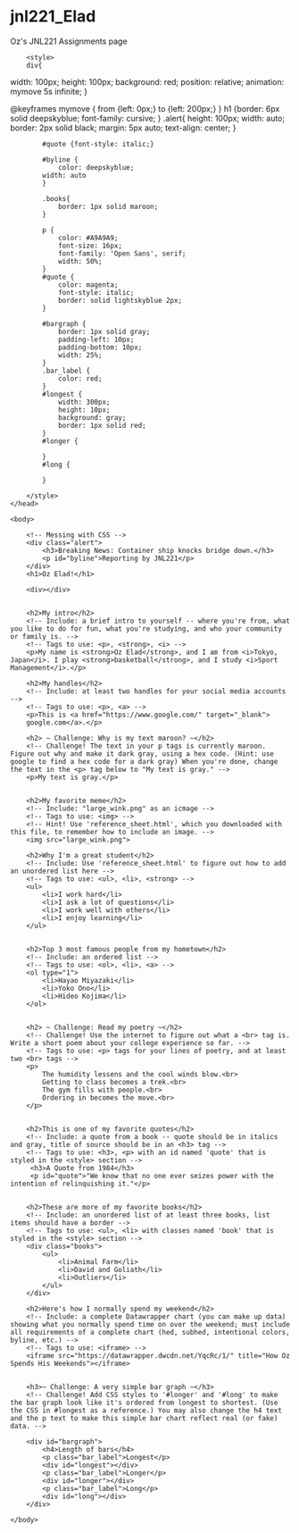 # jnl221_Elad
Oz's JNL221 Assignments page
<!-- Complete this worksheet in HTML and CSS. Instructions are as comments; you may use reference_sheet.html and the internet to jog your memory on HTML tags and CSS. -->

<!DOCTYPE html>
<html>
    <head>
        <meta charset="utf-8">
        <title>Basic HTML</title>
        <link href='https://fonts.googleapis.com/css?family=Open+Sans:300italic,400italic,600italic,400,300,600,700&subset=latin,latin-ext' rel='stylesheet' type='text/css'>
        
        <style>
        div{
  width: 100px;
  height: 100px;
  background: red;
  position: relative;
  animation: mymove 5s infinite;
}

@keyframes mymove {
  from {left: 0px;}
  to {left: 200px;}
}
h1 {border: 6px solid deepskyblue;
    font-family: cursive;
}
            .alert{
                height: 100px;
                width: auto;
                border: 2px solid black;
                margin: 5px auto;
                text-align: center;
            }

            #quote {font-style: italic;}

            #byline {
                color: deepskyblue;
            width: auto
            }
            
            .books{
                border: 1px solid maroon;
            }

            p {
                color: #A9A9A9;
                font-size: 16px;
                font-family: 'Open Sans', serif;
                width: 50%;
            }
            #quote {
                color: magenta;
                font-style: italic;
                border: solid lightskyblue 2px;
            }

            #bargraph {
                border: 1px solid gray;
                padding-left: 10px;
                padding-bottom: 10px;
                width: 25%;
            }
            .bar_label {
                color: red;
            }
            #longest {
                width: 300px;
                height: 10px;
                background: gray;
                border: 1px solid red;
            }
            #longer {
                
            }
            #long {
                
            }

        </style>
    </head>
    
    <body>

        <!-- Messing with CSS -->
        <div class="alert">
            <h3>Breaking News: Container ship knocks bridge down.</h3>
            <p id="byline">Reporting by JNL221</p>
        </div>
        <h1>Oz Elad!</h1>
        
        <div></div>
        
        
        <h2>My intro</h2>
        <!-- Include: a brief intro to yourself -- where you're from, what you like to do for fun, what you're studying, and who your community or family is. -->
        <!-- Tags to use: <p>, <strong>, <i> -->
        <p>My name is <strong>Oz Elad</strong>, and I am from <i>Tokyo, Japan</i>. I play <strong>basketball</strong>, and I study <i>Sport Management</i>.</p>

        <h2>My handles</h2>
        <!-- Include: at least two handles for your social media accounts -->
        <!-- Tags to use: <p>, <a> -->
        <p>This is <a href="https://www.google.com/" target="_blank">
        google.com</a>.</p>
    
        <h2> ~ Challenge: Why is my text maroon? ~</h2>
        <!-- Challenge! The text in your p tags is currently maroon. Figure out why and make it dark gray, using a hex code. (Hint: use google to find a hex code for a dark gray) When you're done, change the text in the <p> tag below to "My text is gray." -->
        <p>My text is gray.</p>


        <h2>My favorite meme</h2>
        <!-- Include: "large_wink.png" as an icmage -->
        <!-- Tags to use: <img> -->
        <!-- Hint! Use 'reference_sheet.html', which you downloaded with this file, to remember how to include an image. -->
        <img src="large_wink.png">
    
        <h2>Why I'm a great student</h2>
        <!-- Include: Use 'reference_sheet.html' to figure out how to add an unordered list here -->
        <!-- Tags to use: <ul>, <li>, <strong> -->
        <ul>
            <li>I work hard</li>
            <li>I ask a lot of questions</li>
            <li>I work well with others</li>
            <li>I enjoy learning</li>
        </ul>

    
        <h2>Top 3 most famous people from my hometown</h2>
        <!-- Include: an ordered list -->
        <!-- Tags to use: <ol>, <li>, <a> -->
        <ol type="1">
            <li>Hayao Miyazaki</li>
            <li>Yoko Ono</li>
            <li>Hideo Kojima</li>
        </ol>


        <h2> ~ Challenge: Read my poetry ~</h2>
        <!-- Challenge! Use the internet to figure out what a <br> tag is. Write a short poem about your college experience so far. -->
        <!-- Tags to use: <p> tags for your lines of poetry, and at least two <br> tags -->
        <p>
            The humidity lessens and the cool winds blow.<br>
            Getting to class becomes a trek.<br>
            The gym fills with people.<br>
            Ordering in becomes the move.<br>
        </p>
    

        <h2>This is one of my favorite quotes</h2>
        <!-- Include: a quote from a book -- quote should be in italics and gray, title of source should be in an <h3> tag -->
        <!-- Tags to use: <h3>, <p> with an id named 'quote' that is styled in the <style> section -->
         <h3>A Quote from 1984</h3> 
         <p id="quote">"We know that no one ever seizes power with the intention of relinquishing it."</p>  


        <h2>These are more of my favorite books</h2>
        <!-- Include: an unordered list of at least three books, list items should have a border -->
        <!-- Tags to use: <ul>, <li> with classes named 'book' that is styled in the <style> section -->
        <div class="books">
            <ul>
                <li>Animal Farm</li>
                <li>David and Goliath</li>
                <li>Outliers</li>
            </ul>
        </div>

        <h2>Here's how I normally spend my weekend</h2>
        <!-- Include: a complete Datawrapper chart (you can make up data) showing what you normally spend time on over the weekend; must include all requirements of a complete chart (hed, subhed, intentional colors, byline, etc.) -->
        <!-- Tags to use: <iframe> -->
        <iframe src="https://datawrapper.dwcdn.net/YqcRc/1/" title="How Oz Spends His Weekends"></iframe>


        <h3>~ Challenge: A very simple bar graph ~</h3>
        <!-- Challenge! Add CSS styles to '#longer' and '#long' to make the bar graph look like it's ordered from longest to shortest. (Use the CSS in #longest as a reference.) You may also change the h4 text and the p text to make this simple bar chart reflect real (or fake) data. -->

        <div id="bargraph">
            <h4>Length of bars</h4>
            <p class="bar_label">Longest</p>
            <div id="longest"></div>
            <p class="bar_label">Longer</p>
            <div id="longer"></div>
            <p class="bar_label">Long</p>
            <div id="long"></div>
        </div>
     
    </body>
</html>
